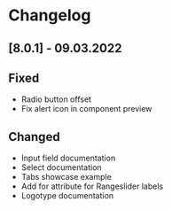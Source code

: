 # Changelog

## [8.0.1] - 09.03.2022

## Fixed
-   Radio button offset
-   Fix alert icon in component preview

## Changed
-   Input field documentation
-   Select documentation
-   Tabs showcase example
-   Add for attribute for Rangeslider labels
-   Logotype documentation